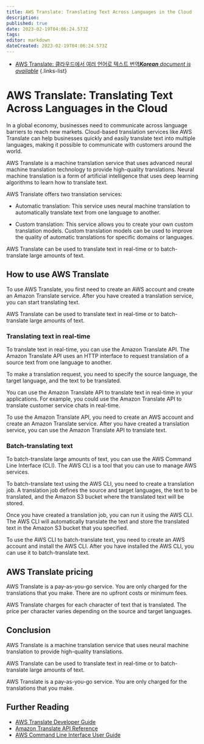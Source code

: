 ```yaml
---
title: AWS Translate: Translating Text Across Languages in the Cloud
description: 
published: true
date: 2023-02-19T04:06:24.573Z
tags: 
editor: markdown
dateCreated: 2023-02-19T04:06:24.573Z
---
```


- [AWS Translate: 클라우드에서 여러 언어로 텍스트 번역***Korean** document is available*](/ko/Knowledge-base/Cloud/aws-translate-translating-text-across-languages-in-the-cloud)
{.links-list}


# AWS Translate: Translating Text Across Languages in the Cloud

In a global economy, businesses need to communicate across language barriers to reach new markets. Cloud-based translation services like AWS Translate can help businesses quickly and easily translate text into multiple languages, making it possible to communicate with customers around the world.

AWS Translate is a machine translation service that uses advanced neural machine translation technology to provide high-quality translations. Neural machine translation is a form of artificial intelligence that uses deep learning algorithms to learn how to translate text.

AWS Translate offers two translation services:

- Automatic translation: This service uses neural machine translation to automatically translate text from one language to another.

- Custom translation: This service allows you to create your own custom translation models. Custom translation models can be used to improve the quality of automatic translations for specific domains or languages.

AWS Translate can be used to translate text in real-time or to batch-translate large amounts of text.

## How to use AWS Translate

To use AWS Translate, you first need to create an AWS account and create an Amazon Translate service. After you have created a translation service, you can start translating text.

AWS Translate can be used to translate text in real-time or to batch-translate large amounts of text.

### Translating text in real-time

To translate text in real-time, you can use the Amazon Translate API. The Amazon Translate API uses an HTTP interface to request translation of a source text from one language to another.

To make a translation request, you need to specify the source language, the target language, and the text to be translated.

You can use the Amazon Translate API to translate text in real-time in your applications. For example, you could use the Amazon Translate API to translate customer service chats in real-time.

To use the Amazon Translate API, you need to create an AWS account and create an Amazon Translate service. After you have created a translation service, you can use the Amazon Translate API to translate text.

### Batch-translating text

To batch-translate large amounts of text, you can use the AWS Command Line Interface (CLI). The AWS CLI is a tool that you can use to manage AWS services.

To batch-translate text using the AWS CLI, you need to create a translation job. A translation job defines the source and target languages, the text to be translated, and the Amazon S3 bucket where the translated text will be stored.

Once you have created a translation job, you can run it using the AWS CLI. The AWS CLI will automatically translate the text and store the translated text in the Amazon S3 bucket that you specified.

To use the AWS CLI to batch-translate text, you need to create an AWS account and install the AWS CLI. After you have installed the AWS CLI, you can use it to batch-translate text.

## AWS Translate pricing

AWS Translate is a pay-as-you-go service. You are only charged for the translations that you make. There are no upfront costs or minimum fees.

AWS Translate charges for each character of text that is translated. The price per character varies depending on the source and target languages.

## Conclusion

AWS Translate is a machine translation service that uses neural machine translation to provide high-quality translations.

AWS Translate can be used to translate text in real-time or to batch-translate large amounts of text.

AWS Translate is a pay-as-you-go service. You are only charged for the translations that you make.

## Further Reading

- [AWS Translate Developer Guide](https://docs.aws.amazon.com/translate/latest/dg/welcome.html)
- [Amazon Translate API Reference](https://docs.aws.amazon.com/translate/latest/dg/API_Reference.html)
- [AWS Command Line Interface User Guide](https://docs.aws.amazon.com/cli/latest/userguide/cli-chap-welcome.html)